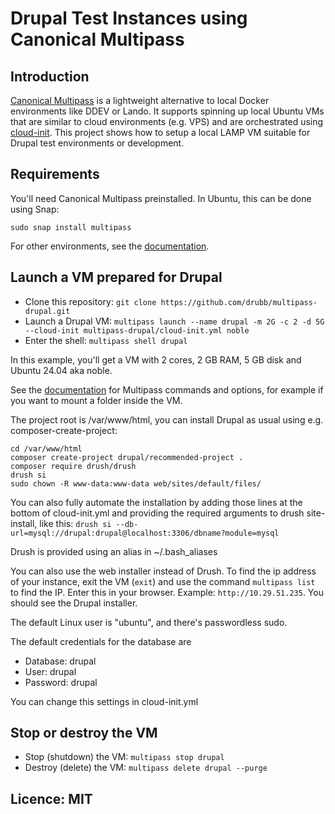 # Drupal Test Instances using Canonical Multipass

## Introduction

[Canonical Multipass](https://canonical.com/multipass) is a lightweight alternative to local
Docker environments like DDEV or Lando. It supports spinning up local Ubuntu VMs that are similar
to cloud environments (e.g. VPS) and are orchestrated using [cloud-init](https://cloudinit.readthedocs.io/en/latest/index.html).
This project shows how to setup a local LAMP VM suitable for Drupal test environments or development.

## Requirements

You'll need Canonical Multipass preinstalled. In Ubuntu, this can be done using Snap:

`sudo snap install multipass`

For other environments, see the [documentation](https://canonical.com/multipass/install).

## Launch a VM prepared for Drupal

* Clone this repository: `git clone https://github.com/drubb/multipass-drupal.git`
* Launch a Drupal VM: `multipass launch --name drupal -m 2G -c 2 -d 5G --cloud-init multipass-drupal/cloud-init.yml noble`
* Enter the shell: `multipass shell drupal`

In this example, you'll get a VM with 2 cores, 2 GB RAM, 5 GB disk and Ubuntu 24.04 aka noble.

See the [documentation](https://documentation.ubuntu.com/multipass/en/latest/) for Multipass commands and options,
for example if you want to mount a folder inside the VM.

The project root is /var/www/html, you can install Drupal as usual using e.g. composer-create-project:
```shell
cd /var/www/html
composer create-project drupal/recommended-project .
composer require drush/drush
drush si
​sudo chown -R www-data:www-data web/sites/default/files/﻿
```
You can also fully automate the installation by adding those lines at the bottom of cloud-init.yml
and providing the required arguments to drush site-install, like this:
`drush si --db-url=mysql://drupal:drupal@localhost:3306/dbname?module=mysql`

Drush is provided using an alias in ~/.bash_aliases

You can also use the web installer instead of Drush. To find the ip address of your instance,
exit the VM (`exit`) and use the command `multipass list` to find the IP. Enter this in your
browser. Example: `http://10.29.51.235`. You should see the Drupal installer.

The default Linux user is "ubuntu", and there's passwordless sudo.

The default credentials for the database are

* Database: drupal
* User: drupal
* Password: drupal

You can change this settings in cloud-init.yml

## Stop or destroy the VM

* Stop (shutdown) the VM: `multipass stop drupal`
* Destroy (delete) the VM: `multipass delete drupal --purge`

## Licence: MIT
